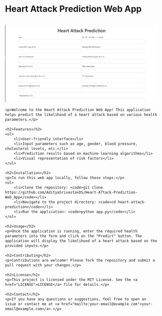 <!DOCTYPE html>
<html lang="en">
<head>
    <meta charset="UTF-8">
    <meta name="viewport" content="width=device-width, initial-scale=1.0">
</head>
<body>
    <h1>Heart Attack Prediction Web App</h1>
    <br>
    <img src = "image.jpg">
    
    <p>Welcome to the Heart Attack Prediction Web App! This application helps predict the likelihood of a heart attack based on various health parameters.</p>
    
    <h2>Features</h2>
    <ul>
        <li>User-friendly interface</li>
        <li>Input parameters such as age, gender, blood pressure, cholesterol levels, etc.</li>
        <li>Prediction results based on machine learning algorithms</li>
        <li>Visual representation of risk factors</li>
    </ul>

    <h2>Installation</h2>
    <p>To run this web app locally, follow these steps:</p>
    <ol>
        <li>Clone the repository: <code>git clone https://github.com/AdityaSrivastavDS/Heart-ATtack-Prediction-Web_App</code></li>
        <li>Navigate to the project directory: <code>cd heart-attack-prediction</code></li>
        <li>Run the application: <code>python app.py</code></li>
    </ol>

    <h2>Usage</h2>
    <p>Once the application is running, enter the required health parameters into the form and click on the "Predict" button. The application will display the likelihood of a heart attack based on the provided inputs.</p>

    <h2>Contributing</h2>
    <p>Contributions are welcome! Please fork the repository and submit a pull request with your changes.</p>

    <h2>License</h2>
    <p>This project is licensed under the MIT License. See the <a href="LICENSE">LICENSE</a> file for details.</p>

    <h2>Contact</h2>
    <p>If you have any questions or suggestions, feel free to open an issue or contact me at <a href="mailto:your-email@example.com">your-email@example.com</a>.</p>

</body>
</html>
